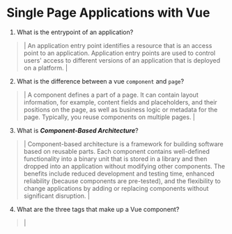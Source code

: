 # Single Page Applications with Vue
01. What is the entrypoint of an application?

  > | An application entry point identifies a resource that is an access point to an application. Application entry points are used to control users' access to different versions of an application that is deployed on a platform. |

02. What is the difference between a vue `component` and `page`?

  > | A component defines a part of a page. It can contain layout information, for example, content fields and placeholders, and their positions on the page, as well as business logic or metadata for the page. Typically, you reuse components on multiple pages. |

03. What is ***Component-Based Architecture***?

  > | Component-based architecture is a framework for building software based on reusable parts. Each component contains well-defined functionality into a binary unit that is stored in a library and then dropped into an application without modifying other components. The benefits include reduced development and testing time, enhanced reliability (because components are pre-tested), and the flexibility to change applications by adding or replacing components without significant disruption. |

04. What are the three tags that make up a Vue component?

> | <script> |
> | <template> |
> | <style> |

05. What are ***lifecycle hooks***? What are lifecycle hooks used for?

  > | Your application can use lifecycle hook methods to tap into key events in the lifecycle of a component or directive to initialize new instances, initiate change detection when needed, respond to updates during change detection, and clean up before deletion of instances.  |

06. Which component in Vue does the vue-router use to mount pages onto?

  > | The RouterView component tells Vue Router where to render the current route component. That's the component that corresponds to the current URL path. It doesn't have to be in App.vue, you can put it anywhere to adapt it to your layout, but it does need to be included somewhere, otherwise Vue Router won't render anything. |

07. What is the difference between the `AppState` and the state object within a component?

  > | ANSWER HERE |

08. What is the responsibility of `Services` in our Vue projects?

  > | Services are focused pieces of reusable and testable code that you can use across your application. Thinking of any logic in your application as a collection of services can help you structure everything in a more maintainable way. The service should handle most of the logic, leaving controllers to do as little heavy lifting as possible( In Vue scenario: Let Vue handle synchronization between DOM and javascript, rest can be done in service). |

09. What are ***props*** and how are they used? Provide an example

  > | Props is a keyword that stands for Properties. Props are how we pass variables and other information around between different components. This is similar to how in Javascript we can pass variables into functions as arguments. |
	> | -----------------------------------------------
	> | <template>
	> |	<Camera 
	> |		name="Sony A7RIV" 
	> |		img="../sony-a7riv.jpg" 
	> |	/>
	> | </template> |
	> | -----------------------------------------------
	> | <template>
	> | 	<div class="camera">
	> | 		<h2 class="camera__name"></h2>
	> | 		<img class="camera__image" src="img" />
	> | 	</div>
	> | </template> |
	> | -----------------------------------------------
	> | <template>
	> | 	<Camera
	> | 		v-bind:name="cameraName"
	> | 		v-bind:img="cameraImage"
	> | 	/>
	> | </template>
	> | ----------------------------------------------- OR
	> | <template>
	> | 	<Camera
	> |		:name="cameraName"
	> |		:img="cameraImage || '../no-camera-found.jpg'"
	> | 	/>
	> | </template>
	> | -----------------------------------------------
	> | export default {
	> | 	name: 'Camera',
	> | 	props: {
	> | 		name: {
	> | 			type: String,
	> | 		},
	> |		img: {
	> | 			type: String,
	> |		}
	> |	}
	> | }



10. What is the Vue method used to create watchable objects such as `state` or `AppState`?

  > | With Composition API, we can use the watch function to trigger a callback whenever a piece of reactive state changes. There are multiple types of watchers as well. These include deep watchers, eager watchers, and once watchers. It is common for the watcher callback to use exactly the same reactive state as the source in which you would use watchEffect(). WatchEffect() allows us to track the callback's reactive dependencies automatically. |
